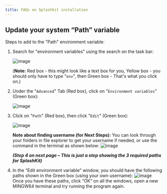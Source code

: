 ```yaml
---
title: FAQs on Splashkit installation
---
```


## Update your system “Path” variable

Steps to add to the "Path" environment variable:

1. Search for "environment variables" using the search on the task bar:

   ![image](https://i.imgur.com/i3cb9nr.png)

   (**Note:** Red box - this might look like a text box for you, Yellow box - you should only have
   to type "`env`", then Green box - That's what you click on.)

1. Under the "`Advanced`" Tab (Red box), click on "`Environment variables`" (Green box):

   ![image](https://i.imgur.com/4Cbmnja.png)

1. Click on "`Path`" (Red box), then click "`Edit`" (Green box):

   ![image](https://i.imgur.com/e4H9XIF.png)

   **Note about finding username (for Next Steps):** You can look through your folders in file
   explorer to get your username if needed, or use the command in the terminal as shown below:
   ![image](https://i.imgur.com/2neJLOs.png)

   **_(Step 4 on next page – This is just a step showing the 3 required paths for SplashKit)_**

1. In the “Edit environment variable” window, you should have the following paths shown in the Green
   box (using your own username): ![image](https://i.imgur.com/AvNrlNV.png) Once you have these
   paths, click “OK” on all the windows, open a new MINGW64 terminal and try running the program
   again.
